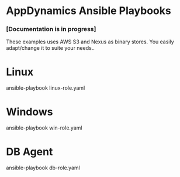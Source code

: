 # AppDynamics Ansible Playbooks

### [Documentation is in progress]

These examples uses AWS S3 and Nexus as binary stores. You easily adapt/change it to suite your needs.. 

# Linux
ansible-playbook linux-role.yaml 

# Windows
ansible-playbook win-role.yaml 

# DB Agent 
ansible-playbook db-role.yaml 
